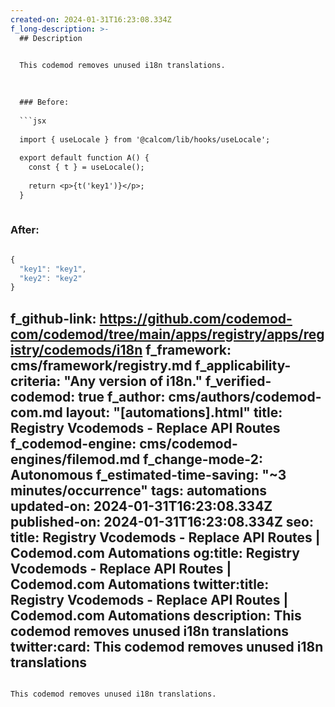 ```yaml
---
created-on: 2024-01-31T16:23:08.334Z
f_long-description: >-
  ## Description
  

  This codemod removes unused i18n translations.
  

  
  ### Before:
  
  ```jsx
  
  import { useLocale } from '@calcom/lib/hooks/useLocale';
  
  export default function A() {
  	const { t } = useLocale();
  
  	return <p>{t('key1')}</p>;
  }
  
  ```
  
  ### After:
  
  ```jsx
  
  {
  	"key1": "key1",
  	"key2": "key2"
  }
  
  ```
f_github-link: https://github.com/codemod-com/codemod/tree/main/apps/registry/apps/registry/codemods/i18n
f_framework: cms/framework/registry.md
f_applicability-criteria: "Any version of i18n."
f_verified-codemod: true
f_author: cms/authors/codemod-com.md
layout: "[automations].html"
title: Registry Vcodemods - Replace API Routes
f_codemod-engine: cms/codemod-engines/filemod.md
f_change-mode-2: Autonomous
f_estimated-time-saving: "~3 minutes/occurrence"
tags: automations
updated-on: 2024-01-31T16:23:08.334Z
published-on: 2024-01-31T16:23:08.334Z
seo:
  title: Registry Vcodemods - Replace API Routes | Codemod.com Automations
  og:title: Registry Vcodemods - Replace API Routes | Codemod.com Automations
  twitter:title: Registry Vcodemods - Replace API Routes | Codemod.com Automations
  description: This codemod removes unused i18n translations
  twitter:card: This codemod removes unused i18n translations
---
```

This codemod removes unused i18n translations.